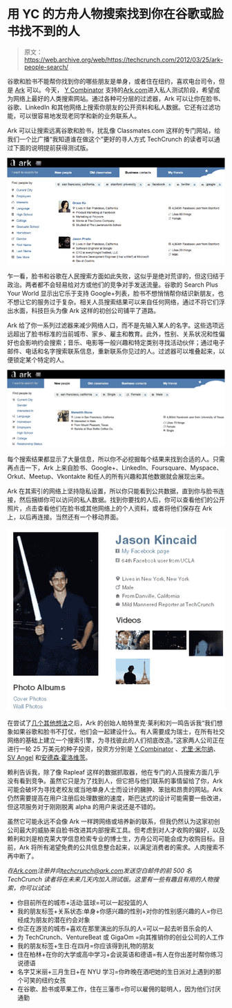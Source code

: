 # 用 YC 的方舟人物搜索找到你在谷歌或脸书找不到的人

> 原文：<https://web.archive.org/web/https://techcrunch.com/2012/03/25/ark-people-search/>

谷歌和脸书不能帮你找到你的哪些朋友是单身，或者住在纽约，喜欢电台司令，但是 [Ark](https://web.archive.org/web/20230222195804/http://ark.com/) 可以。今天， [Y Combinator](https://web.archive.org/web/20230222195804/http://www.ycombinator.com/) 支持的[Ark.com](https://web.archive.org/web/20230222195804/http://ark.com/)进入私人测试阶段，希望成为网络上最好的人类搜索网站。通过各种可分层的过滤器，Ark 可以让你在脸书、谷歌、LinkedIn 和其他网络上搜索你朋友的公开资料和私人数据。它还有过滤功能，可以很容易地发现老同学和新的业务联系人。

Ark 可以让搜索远离谷歌和脸书，扰乱像 Classmates.com 这样的专门网站，给我们一个比广播“我知道谁在做这个”更好的寻人方式 TechCrunch 的读者可以通过下面的说明提前获得测试版。

![](img/d93b641a23a70dfd46a8b3a28eeaa35f.png "Ark Business Contact Search")

乍一看，脸书和谷歌在人民搜索方面如此失败，这似乎是绝对荒谬的，但这归结于政治。两者都不会轻易给对方或他们的竞争对手发送流量。谷歌的 Search Plus Your World 显示出它乐于支持 Google+列表，脸书不想悄悄帮你结识新朋友，也不想让它的服务过于复杂。相关人员搜索结果可以来自任何网络，通过不将它们浮出水面，科技巨头为像 Ark 这样的初创公司铺平了道路。

Ark 给了你一系列过滤器来减少网络人口，而不是先输入某人的名字。这些选项远远超出了脸书标准的当前城市、家乡、雇主和教育。此外，性别、关系状况和性偏好也会影响约会搜索；音乐、电影等一般兴趣和特定类别寻找活动伙伴；通过电子邮件、电话和名字搜索联系信息，重新联系你见过的人。过滤器可以堆叠起来，以便锁定某个特定的人。

![](img/377431c97d2adff8553019f18a7f700e.png "Ark Dating Search")

每个搜索结果都显示了大量信息，所以你不必挖掘每个结果来找到合适的人。只需再点击一下，Ark 上来自脸书、Google+、LinkedIn、Foursquare、Myspace、Orkut、Meetup、Vkontakte 和任人的所有兴趣和其他数据就会展现出来。

Ark 在其索引的网络上坚持隐私设置，所以你只能看到公共数据，直到你与脸书连接，然后捆绑你可以访问的私人数据。找到你要找的人后，你可以查看他们的公开照片，点击查看他们在脸书或其他网络上的个人资料，或者将他们保存在 Ark 上，以后再连接。当然还有一个移动界面。

[![](img/067429931624a66fdf4960e4a9b7b01e.png "Ark Profiles")](https://web.archive.org/web/20230222195804/https://techcrunch.com/wp-content/uploads/2012/03/ark-profiles.jpg)

在尝试了[几个其他想法](https://web.archive.org/web/20230222195804/http://ark.com/fund/)之后，Ark 的创始人帕特里克·莱利和刘一鸣告诉我“我们想象如果谷歌和脸书不打仗，他们会一起建设什么。有人需要成为瑞士，在所有社交网络的基础上建立一个搜索引擎，为寻找彼此的人们彻底改造。”这家两人公司正在进行一轮 25 万美元的种子投资，投资方分别是 [Y Combinator](https://web.archive.org/web/20230222195804/http://www.crunchbase.com/company/y-combinator) 、[尤里·米尔纳](https://web.archive.org/web/20230222195804/http://www.crunchbase.com/person/yuri-milner)、 [SV Angel](https://web.archive.org/web/20230222195804/http://www.crunchbase.com/financial-organization/sv-angel) 和[安德森·霍洛维茨](https://web.archive.org/web/20230222195804/http://www.crunchbase.com/financial-organization/andreessen-horowitz)。

赖利告诉我，除了像 Rapleaf 这样的数据抓取器，他在专门的人员搜索方面几乎没有看到竞争。虽然它只是为了找到人，但它把与他们联系的事情留给了你，Ark 可能会破坏为寻找老校友或当地单身人士而设计的臃肿、笨拙和昂贵的网站。Ark 仍然需要提高在用户注册后处理数据的速度，斯巴达式的设计可能需要一些改进，但这项服务对于刚刚脱离 alpha 的用户来说还是不错的。

虽然它可能永远不会像 Ark 一样跨网络或培养新的联系，但我仍然认为这家初创公司最大的威胁来自脸书改进其内部搜索工具。但考虑到对人才收购的偏好，以及赖利和刘是柏克莱大学信息检索专业的博士生，方舟公司可能会成为收购目标。目前，Ark 将所有渴望免费的公共信息整合起来，以满足消费者的需求。人肉搜索不再中断了。

*在[Ark.com](https://web.archive.org/web/20230222195804/http://ark.com/)注册并向[techcrunch@ark.com](https://web.archive.org/web/20230222195804/mailto:techcrunch@ark.com)发送空白邮件的前 500 名 TechCrunch 读者将在未来几天内加入测试版。这里有一些有趣且有用的人物搜索，你可以试试:*

*   你目前所在的城市+活动:篮球=可以一起投篮的人
*   我的朋友标签+关系状态:单身+你感兴趣的性别+对你的性别感兴趣的人=你已经成为朋友的潜在约会对象
*   你正在游览的城市+喜欢在那里演出的乐队的人=可以一起去听音乐会的人
*   为 TechCrunch、VentureBeat 或 GigaOm =向其推销你的创业公司的人工作
*   我的朋友标签+生日:在四月=你应该得到礼物的朋友
*   住在柏林+在你的大学或高中学习+会说英语和德语=有人在你出差时帮你练习说德语
*   名字艾米丽+三月生日+在 NYU 学习=你昨晚在酒吧她的生日派对上遇到的那个可笑的纽约女孩
*   在谷歌、脸书或苹果工作，住在三藩市=你可以雇佣的聪明人，因为他们讨厌通勤